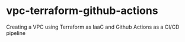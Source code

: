 # vpc-terraform-github-actions
Creating a VPC using Terraform as IaaC and Github Actions as a CI/CD pipeline
